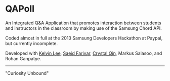 QAPoll
=====

An Integrated Q&A Application that promotes interaction between students and instructors in the classroom by making use of the Samsung Chord API.

Coded almost in full at the 2013 Samsung Developers Hackathon at Paypal, but currently incomplete.

Developed with [Kelvin Lee](https://github.com/sweetcheekz), [Saeid Farivar](https://bitbucket.org/sfarivar), [Crystal Qin](https://github.com/yq37), Markus Salasoo, and Rohan Ganpatye.

---

"Curiosity Unbound"